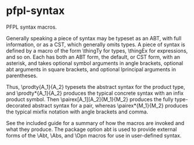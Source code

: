 # pfpl-syntax
PFPL syntax macros.

Generally speaking a piece of syntax may be typeset as an ABT, with full information, or as a CST, which generally omits types.  A piece of syntax is defined by a macro of the form \thingTy for types, \thingEx for expressions, and so on.  Each has both an ABT form, the default, or CST form, with an asterisk, and takes optional symbol arguments in angle brackets, optional abt arguments in square brackets, and optional lprincipal arguments in parentheses.

Thus, \prodty{A_1}{A_2} typesets the abstract syntax for the product type, and \prodty*{A_1}{A_2} produces the typical concrete syntax with an infix product symbol.  Then \pairex[A_1][A_2]{M_1}{M_2} produces the fully type-decorated abstract syntax for a pair, whereas \pairex*{M_1}{M_2} produces the typical mixfix notation with angle brackets and comma.

See the included guide for a summary of how the macros are invoked and what they produce.  The package option abt is used to provide external forms of the \Abt, \Abs, and \Opn macros for use in user-defined syntax.
